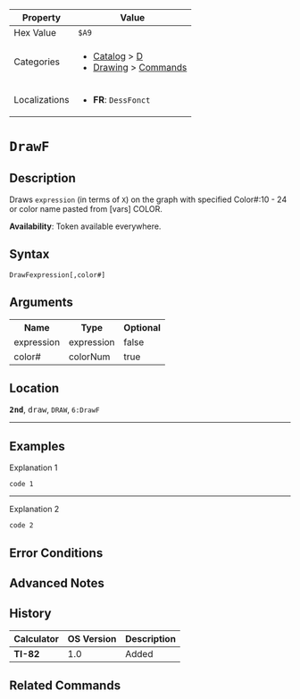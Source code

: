 | Property      | Value |
|---------------|-------|
| Hex Value     | `$A9`|
| Categories    | <ul><li>[Catalog](<../categories/Catalog.md>) > [D](<../categories/Catalog.md#D>)</li><li>[Drawing](<../categories/Drawing.md>) > [Commands](<../categories/Drawing.md#Commands>)</li></ul> |
| Localizations | <ul><li><b>FR</b>: `DessFonct `</li></ul> |

# `DrawF `

## Description
Draws `expression` (in terms of `X`) on the graph with specified
Color#:10 - 24 or color name pasted from [vars] COLOR.


<b>Availability</b>: Token available everywhere.

## Syntax
`DrawFexpression[,color#]`

## Arguments
<table>
<tr><th>Name</th><th>Type</th><th>Optional</th></tr>

<tr><td>expression</td><td>expression</td><td>false</td></tr>

<tr><td>color#</td><td>colorNum</td><td>true</td></tr>

</table>

## Location
<tt><kbd><b>2nd</b></kbd></tt>, <kbd>draw</kbd>, `DRAW`, `6:DrawF`
<hr>

## Examples

Explanation 1
```ti-basic
code 1
```
---
Explanation 2
```ti-basic
code 2
```

## Error Conditions


## Advanced Notes


## History
| Calculator | OS Version | Description |
|------------|------------|-------------|
| <b>TI-82</b> | 1.0 | Added

## Related Commands

    